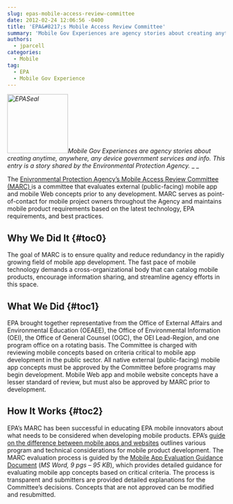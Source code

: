 ```yaml
---
slug: epas-mobile-access-review-committee
date: 2012-02-24 12:06:56 -0400
title: 'EPA&#8217;s Mobile Access Review Committee'
summary: 'Mobile Gov Experiences are agency stories about creating anytime, anywhere, any device government services and info. This entry is a story shared by the Environmental Protection Agency. The Enivronmental Protection Agency&#8217;s Mobile Access Review Committee (MARC) is a committee that evaluates external (public-facing) mobile app and mobile Web concepts prior to any development. MARC serves as'
authors:
  - jparcell
categories:
  - Mobile
tag:
  - EPA
  - Mobile Gov Experience
---
```


_[<img class="alignright size-full wp-image-94252" alt="EPASeal" src="https://s3.amazonaws.com/digitalgov/_legacy-img/2012/02/EPASeal.gif" width="140" height="136" />](https://s3.amazonaws.com/digitalgov/_legacy-img/2012/02/EPASeal.gif)Mobile Gov Experiences are agency stories about creating anytime, anywhere, any device government services and info._ _This entry is a story shared by the Environmental Protection Agency._ _
  _ 

The <a href="http://www2.epa.gov/webguide/mobile-access-review-committee" rel="nofollow">Enivronmental Protection Agency&#8217;s Mobile Access Review Committee (MARC) </a>is a committee that evaluates external (public-facing) mobile app and mobile Web concepts prior to any development. MARC serves as point-of-contact for mobile project owners throughout the Agency and maintains mobile product requirements based on the latest technology, EPA requirements, and best practices.

## <a name="x-Why We Did It"></a>Why We Did It {#toc0}

The goal of MARC is to ensure quality and reduce redundancy in the rapidly growing field of mobile app development. The fast pace of mobile technology demands a cross-organizational body that can catalog mobile products, encourage information sharing, and streamline agency efforts in this space.

## <a name="x-What We Did"></a>What We Did {#toc1}

EPA brought together representative from the Office of External Affairs and Environmental Education (OEAEE), the Office of Environmental Information (OEI), the Office of General Counsel (OGC), the OEI Lead-Region, and one program office on a rotating basis. The Committee is charged with reviewing mobile concepts based on criteria critical to mobile app development in the public sector. All native external (public-facing) mobile app concepts must be approved by the Committee before programs may begin development. Mobile Web app and mobile website concepts have a lesser standard of review, but must also be approved by MARC prior to development.

## <a name="x-How It Works"></a>How It Works {#toc2}

EPA&#8217;s MARC has been successful in educating EPA mobile innovators about what needs to be considered when developing mobile products. EPA&#8217;s [guide on the difference between mobile apps and websites](http://www2.epa.gov/webguide/mobile-web-and-native-apps) outlines various program and technical considerations for mobile product development. The MARC evaluation process is guided by the [Mobile App Evaluation Guidance Document](https://s3.amazonaws.com/digitalgov/_legacy-img/2012/02/EPA-Mobile-App-Evaluation-Guidance-1.doc) (_MS Word, 9 pgs &#8211; 95 KB_), which provides detailed guidance for evaluating mobile app concepts based on critical criteria. The process is transparent and submitters are provided detailed explanations for the Committee&#8217;s decisions. Concepts that are not approved can be modified and resubmitted.
